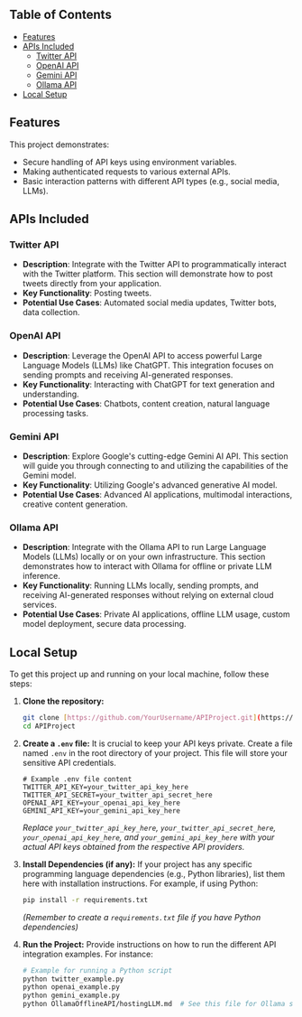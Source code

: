 ## Table of Contents

- [Features](#features)
- [APIs Included](#apis-included)
  - [Twitter API](#twitter-api)
  - [OpenAI API](#openai-api)
  - [Gemini API](#gemini-api)
  - [Ollama API](#ollama-api)
- [Local Setup](#local-setup)

## Features

This project demonstrates:

* Secure handling of API keys using environment variables.
* Making authenticated requests to various external APIs.
* Basic interaction patterns with different API types (e.g., social media, LLMs).

## APIs Included

### Twitter API

* **Description**: Integrate with the Twitter API to programmatically interact with the Twitter platform. This section will demonstrate how to post tweets directly from your application.
* **Key Functionality**: Posting tweets.
* **Potential Use Cases**: Automated social media updates, Twitter bots, data collection.

### OpenAI API

* **Description**: Leverage the OpenAI API to access powerful Large Language Models (LLMs) like ChatGPT. This integration focuses on sending prompts and receiving AI-generated responses.
* **Key Functionality**: Interacting with ChatGPT for text generation and understanding.
* **Potential Use Cases**: Chatbots, content creation, natural language processing tasks.

### Gemini API

* **Description**: Explore Google's cutting-edge Gemini AI API. This section will guide you through connecting to and utilizing the capabilities of the Gemini model.
* **Key Functionality**: Utilizing Google's advanced generative AI model.
* **Potential Use Cases**: Advanced AI applications, multimodal interactions, creative content generation.

### Ollama API

* **Description**: Integrate with the Ollama API to run Large Language Models (LLMs) locally or on your own infrastructure. This section demonstrates how to interact with Ollama for offline or private LLM inference.
* **Key Functionality**: Running LLMs locally, sending prompts, and receiving AI-generated responses without relying on external cloud services.
* **Potential Use Cases**: Private AI applications, offline LLM usage, custom model deployment, secure data processing.

## Local Setup

To get this project up and running on your local machine, follow these steps:

1.  **Clone the repository:**
    ```bash
    git clone [https://github.com/YourUsername/APIProject.git](https://github.com/YourUsername/APIProject.git)
    cd APIProject
    ```

2.  **Create a `.env` file:**
    It is crucial to keep your API keys private. Create a file named `.env` in the root directory of your project. This file will store your sensitive API credentials.

    ```
    # Example .env file content
    TWITTER_API_KEY=your_twitter_api_key_here
    TWITTER_API_SECRET=your_twitter_api_secret_here
    OPENAI_API_KEY=your_openai_api_key_here
    GEMINI_API_KEY=your_gemini_api_key_here
    ```
    *Replace `your_twitter_api_key_here`, `your_twitter_api_secret_here`, `your_openai_api_key_here`, and `your_gemini_api_key_here` with your actual API keys obtained from the respective API providers.*

3.  **Install Dependencies (if any):**
    If your project has any specific programming language dependencies (e.g., Python libraries), list them here with installation instructions. For example, if using Python:
    ```bash
    pip install -r requirements.txt
    ```
    *(Remember to create a `requirements.txt` file if you have Python dependencies)*

4.  **Run the Project:**
    Provide instructions on how to run the different API integration examples. For instance:
    ```bash
    # Example for running a Python script
    python twitter_example.py
    python openai_example.py
    python gemini_example.py
    python OllamaOfflineAPI/hostingLLM.md  # See this file for Ollama setup and usage instructions
    ```
